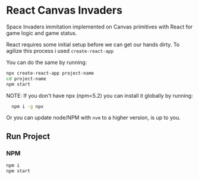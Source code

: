 # React Canvas Invaders

Space Invaders immitation implemented on Canvas primitives with React for game logic and game status.

React requires some initial setup before we can get our hands dirty.
To agilize this process i used `create-react-app`

You can do the same by running:


```sh
npx create-react-app project-name
cd project-name
npm start
```


NOTE: If you don't have npx (npm<5.2) you can install it globally by running:
```sh
  npm i -g npx
```

Or you can update node/NPM with `nvm` to a higher version, is up to you.


## Run Project


### NPM


```sh
npm i
npm start
```

